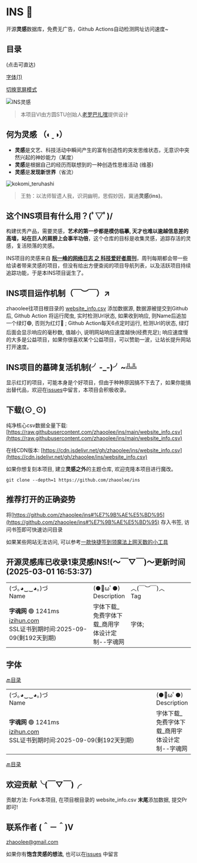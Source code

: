 # INS 🍭 

开源**灵感**数据库，免费无广告，Github Actions自动检测网址访问速度~
## 目录

(点击可直达)

<a href='#字体'>字体(1)</a>

[切换宽屏模式](https://zhaoolee.com/ins/#目录)

![INS灵感](https://raw.githubusercontent.com/zhaoolee/ins/master/media/ins.png)

> 本项目VI由方圆STU创始人[老罗巴扎嘿](https://huaban.com/user/syy946795671)提供设计

## 何为灵感 （◐ˍ◑）

- **灵感**是文艺、科技活动中瞬间产生的富有创造性的突发思维状态，无意识中突然兴起的神妙能力（某度）
- **灵感**是根据自己的经历而联想到的一种创造性思维活动 (维基)
- **灵感**是**发现新世界**（省流）

![kokomi_teruhashi](https://raw.githubusercontent.com/zhaoolee/ins/master/media/kokomi_teruhashi.png)

> 王勃：以法师智遗人我，识洞幽明，思假妙因，冀通**灵感(ins)**。

## 这个INS项目有什么用？(ﾟ▽ﾟ)/

构建优秀产品，需要灵感，**艺术的第一步都是模仿临摹, 天才也难以逾越信息差的高墙，站在巨人的肩膀上会事半功倍**，这个仓库的目标是收集灵感，追踪存活的灵感，复活陨落的灵感。

INS项目的灵感来自 [**阮一峰的网络日志 之 科技爱好者周刊**](https://www.ruanyifeng.com/blog/weekly/)，周刊每期都会带一些给读者带来灵感的项目，但没有给出方便查阅的项目导航列表，以及活跃项目持续追踪功能，于是本INS项目诞生了。

## INS项目运作机制（￣︶￣）↗

zhaoolee往项目根目录的 [website_info.csv](https://github.com/zhaoolee/ins/blob/main/website_info.csv) 添加数据源, 数据源被提交到Github 后, Github Action 将运行爬虫, 实时检测Url状态, 如果收到响应, 则Name后追加一个绿灯🟢, 否则为红灯🔴 ; Github Action每天6点定时运行, 检测Url的状态, 绿灯后面会显示响应的毫秒数, 值越小, 说明网站响应速度越快(经费充足); 响应速度慢的大多是公益项目，如果你很喜欢某个公益项目，可以赞助一波，让站长提升网站打开速度。
## INS项目的墓碑复活机制(╯-_-)╯~╩╩

显示红灯的项目，可能本身是个好项目，但由于种种原因搞不下去了，如果你能搞出替代品，欢迎在[issues](https://github.com/zhaoolee/ins/issues)中留言，本项目会积极收录。

## 下载(⊙ˍ⊙)

纯净核心csv数据全量下载: [https://raw.githubusercontent.com/zhaoolee/ins/main/website_info.csv](https://raw.githubusercontent.com/zhaoolee/ins/main/website_info.csv)

在线CDN版本: [https://cdn.jsdelivr.net/gh/zhaoolee/ins/website_info.csv](https://cdn.jsdelivr.net/gh/zhaoolee/ins/website_info.csv)

如果你想复刻本项目, 建立**灵感之外**的主题仓库, 欢迎克隆本项目进行魔改。 

```shell
git clone --depth=1 https://github.com/zhaoolee/ins
```

## 推荐打开的正确姿势

将[https://github.com/zhaoolee/ins#%E7%9B%AE%E5%BD%95](https://github.com/zhaoolee/ins#%E7%9B%AE%E5%BD%95) 存入书签, 访问书签即可快速访问目录

如果某些网站无法访问, 可以参考[一款快捷签到领魔法上网天数的小工具](https://www.v2fy.com/p/109-glados-2021-06-09/)




## 开源灵感库已收录1束灵感INS!(～￣▽￣)～更新时间(2025-03-01 16:53:37)

<table><tr><td width='400'><span>(づ｡◕‿‿◕｡)づ</span><br/><span>Name</span></td><td><span> (●ﾟωﾟ●)</span><br/><span>Description</span></td><td width='300'><span> ︿(￣︶￣)︿</span><br/><span>Tag</span></td></tr><tr><td><span><span style='font-weight: 600'>字魂网</span><span> 🟢 1241ms</span><br/></span><a href='https://izihun.com/'>izihun.com</a><br/><span>SSL证书到期时间:2025-09-09(剩192天到期)</span></td><td>字体下载_免费字体下载_商用字体设计定制--字魂网</td><td>字体;</td></tr></table>



## 字体

<a href='#目录'>🔙目录</a>
<table><tr><td width='400'><span>(づ｡◕‿‿◕｡)づ</span><br/><span>Name</span></td><td><span> (●ﾟωﾟ●)</span><br/><span>Description</span></td></tr><tr><td><span><span style='font-weight: 600'>字魂网</span><span> 🟢 1241ms</span><br/></span><a href='https://izihun.com/'>izihun.com</a><br/><span>SSL证书到期时间:2025-09-09(剩192天到期)</span></td><td>字体下载_免费字体下载_商用字体设计定制--字魂网</td></tr></table>
<a href='#目录'>🔙目录</a>




## 欢迎贡献╰(￣▽￣)╭

贡献方法: Fork本项目, 在项目根目录的 website_info.csv **末尾**添加数据, 提交Pr即可!

## 联系作者 (＾－＾)V

<a href="mailto:zhaoolee@gmail.com">zhaoolee@gmail.com</a>

如果你有**饱含灵感的想法**, 也可以在[issues](https://github.com/zhaoolee/ins/issues) 中留言
